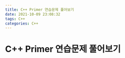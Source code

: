 ```yaml
---
title: C++ Primer 연습문제 풀어보기
date: 2021-10-09 23:08:32
tags: C++
categories: C++
---
```

# C++ Primer 연습문제 풀어보기